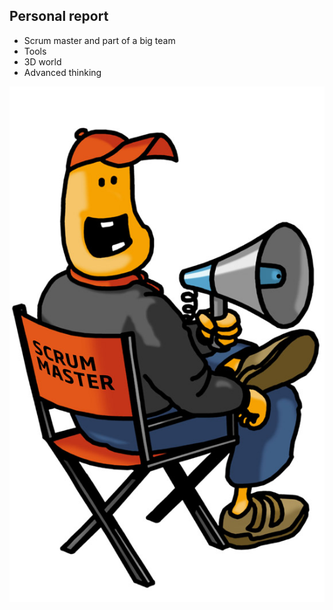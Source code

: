 ## Personal report
- Scrum master and part of a big team
- Tools
- 3D world
- Advanced thinking

![sm](../images/jolegat-gloger-scrum-master.jpg)
